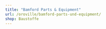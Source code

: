 ```yaml
---
title: "Bamford Parts & Equipment"
url: /oroville/bamford-parts-und-equipment/
shop: Baustoffe
---
```

